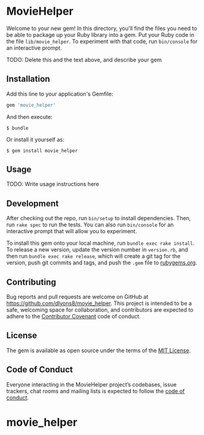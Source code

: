# MovieHelper

Welcome to your new gem! In this directory, you'll find the files you need to be able to package up your Ruby library into a gem. Put your Ruby code in the file `lib/movie_helper`. To experiment with that code, run `bin/console` for an interactive prompt.

TODO: Delete this and the text above, and describe your gem

## Installation

Add this line to your application's Gemfile:

```ruby
gem 'movie_helper'
```

And then execute:

    $ bundle

Or install it yourself as:

    $ gem install movie_helper

## Usage

TODO: Write usage instructions here

## Development

After checking out the repo, run `bin/setup` to install dependencies. Then, run `rake spec` to run the tests. You can also run `bin/console` for an interactive prompt that will allow you to experiment.

To install this gem onto your local machine, run `bundle exec rake install`. To release a new version, update the version number in `version.rb`, and then run `bundle exec rake release`, which will create a git tag for the version, push git commits and tags, and push the `.gem` file to [rubygems.org](https://rubygems.org).

## Contributing

Bug reports and pull requests are welcome on GitHub at https://github.com/dlyons8/movie_helper. This project is intended to be a safe, welcoming space for collaboration, and contributors are expected to adhere to the [Contributor Covenant](http://contributor-covenant.org) code of conduct.

## License

The gem is available as open source under the terms of the [MIT License](https://opensource.org/licenses/MIT).

## Code of Conduct

Everyone interacting in the MovieHelper project’s codebases, issue trackers, chat rooms and mailing lists is expected to follow the [code of conduct](https://github.com/dlyons8/movie_helper/blob/master/CODE_OF_CONDUCT.md).
# movie_helper
